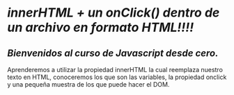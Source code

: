 # **_innerHTML + un onClick() dentro de un archivo en formato HTML!!!!_**

## **_Bienvenidos al curso de Javascript desde cero._**
Aprenderemos a utilizar la propiedad innerHTML la cual reemplaza nuestro texto en HTML, conoceremos los que son las variables, la propiedad onclick y una pequeña muestra de los que puede hacer el DOM.
